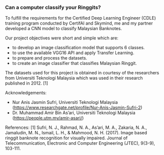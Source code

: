 ### Can a computer classify your Ringgits?                                                                                                

To fulfill the requirements for the Certified Deep Learning Engineer (CDLE) training program conducted by CertifAI and Skymind, me and my partner developed a CNN model to classify Malaysian Banknotes.

Our project objectives were short and simple which are:
- to develop an image classification model that supports 6 classes.
- to use the available VGG16 API and apply Transfer Learning.
- to prepare and process the datasets.
- to create an image classifier that classifies Malaysian Ringgit.

The datasets used for this project is obtained in courtesy of the researchers from Universiti Teknologi Malaysia which was used in their research published in 2012. [1]

Acknowledgements:
- Nur Anis Jasmin Sufri, Universiti Teknologi Malaysia (https://www.researchgate.net/profile/Nur-Anis-Jasmin-Sufri-2)
- Dr. Muhammad Amir Bin As’ari, Universiti Teknologi Malaysia (https://people.utm.my/amir-asari/)

References:
[1] Sufri, N. J., Rahmad, N. A., As’ari, M. A., Zakaria, N. A., Jamaludin, M. N., Ismail, L. H., & Mahmood, N. H. (2017). Image based ringgit banknote recognition for visually impaired. Journal of Telecommunication, Electronic and Computer Engineering (JTEC), 9(3-9), 103-111.
